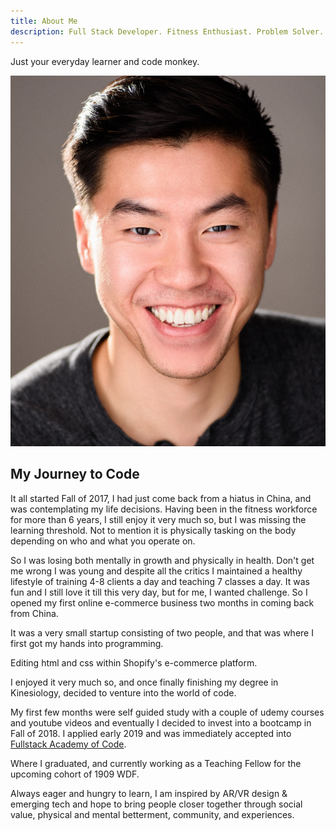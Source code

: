 ```yaml
---
title: About Me
description: Full Stack Developer. Fitness Enthusiast. Problem Solver.
---
```


Just your everyday learner and code monkey.

![](profile-pic.jpg)

## My Journey to Code

It all started Fall of 2017, I had just come back from a hiatus in China, and was
contemplating my life decisions. Having been in the fitness workforce for more
than 6 years, I still enjoy it very much so, but I was missing the learning threshold.
Not to mention it is physically tasking on the body depending on who and what you operate on.

So I was losing both mentally in growth and physically in health. Don't get me wrong I was young
and despite all the critics I maintained a healthy lifestyle of training 4-8 clients a day and
teaching 7 classes a day. It was fun and I still love it till this very day, but for me, I wanted
challenge. So I opened my first online e-commerce business two months in coming back from China.

It was a very small startup consisting of two people, and that was where I first got my hands into programming.

Editing html and css within Shopify's e-commerce platform.

I enjoyed it very much so, and once finally finishing my degree in Kinesiology, decided to venture into the world of code.

My first few months were self guided study with a couple of udemy courses and youtube videos and eventually I decided to invest into a bootcamp in Fall of 2018. I applied early 2019 and was immediately accepted into [Fullstack Academy of Code](https://www.fullstackacademy.com/).

Where I graduated, and currently working as a Teaching Fellow for the upcoming cohort of 1909 WDF.

Always eager and hungry to learn, I am inspired by AR/VR design & emerging tech and hope to bring people closer together through social value, physical and mental betterment, community, and experiences.
